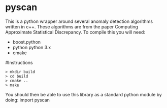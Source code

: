 # pyscan
This is a python wrapper around several anomaly detection algorithms written in c++. These algorithms are from the paper 
Computing Approximate Statistical Discrepancy.
To compile this you will need:

* boost.python
* python python 3.x
* cmake

#Instructions

```
> mkdir build
> cd build
> cmake ..
> make
``` 
You should then be able to use this library as a standard python module by doing:
import pyscan
